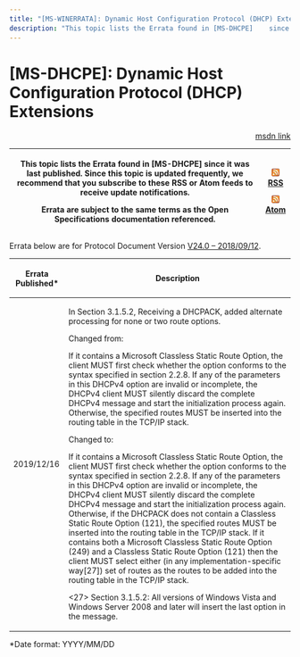 ```yaml
---
title: "[MS-WINERRATA]: Dynamic Host Configuration Protocol (DHCP) Extensions"
description: "This topic lists the Errata found in [MS-DHCPE]    since it was last published. Since this topic is updated frequently, we    recommend that you"
---
```


# [MS-DHCPE]: Dynamic Host Configuration Protocol (DHCP) Extensions

<p align="right"><a href="https://msdn.microsoft.com/en-us/library/f3f648a3-fc38-437e-978b-fda47bdafaf0">msdn link</a></p>
<p> </p>

<table>
 <thead>
  <tr>
   <th>
   <p>This topic lists the Errata found in [MS-DHCPE]
   since it was last published. Since this topic is updated frequently, we
   recommend that you subscribe to these RSS or Atom feeds to receive update
   notifications.</p>
   <p>Errata are subject to the same terms as the
   Open Specifications documentation referenced.</p>
   </th>
   <th>
   <p><img id="Picture 387" src="MS-WINERRATA_files/image002.png"><span><a href="http://blogs.msdn.com/b/protocol_content_errata/rss.aspx">RSS</a></span>
   </p>
   <p><img id="Picture 386" src="MS-WINERRATA_files/image002.png"><span><a href="http://blogs.msdn.com/b/protocol_content_errata/atom.aspx">Atom</a></span>
   </p>
   <p> </p>
   </th>
  </tr>
 </thead>
</table>

<p>Errata below are for Protocol Document Version <span><a href="https://docs.microsoft.com/en-us/openspecs/windows_protocols/ms-dhcpe/2e71d5c8-44c6-4416-97b0-0be64cad472c">V24.0
– 2018/09/12</a></span>.</p>

<table><thead>
  <tr>
   <th>
   <p>Errata Published*</p>
   </th>
   <th>
   <p>Description</p>
   </th>
  </tr>
 </thead><tbody><tr>
  <td>
  <p>2019/12/16</p>
  </td>
  <td>
  <p>In Section 3.1.5.2, Receiving a DHCPACK, added
  alternate processing for none or two route options.</p>
  <p> </p>
  <p>Changed from:</p>
  <p>If it contains a Microsoft Classless Static Route
  Option, the client MUST first check whether the option conforms to the syntax
  specified in section 2.2.8. If any of the parameters in this DHCPv4 option
  are invalid or incomplete, the DHCPv4 client MUST silently discard the
  complete DHCPv4 message and start the initialization process again.
  Otherwise, the specified routes MUST be inserted into the routing table in
  the TCP/IP stack.</p>
  <p> </p>
  <p>Changed to:</p>
  <p>If it contains a Microsoft Classless Static Route
  Option, the client MUST first check whether the option conforms to the syntax
  specified in section 2.2.8. If any of the parameters in this DHCPv4 option
  are invalid or incomplete, the DHCPv4 client MUST silently discard the
  complete DHCPv4 message and start the initialization process again.
  Otherwise, if the DHCPACK does not contain a Classless Static Route Option
  (121), the specified routes MUST be inserted into the routing table in the
  TCP/IP stack. If it contains both a Microsoft Classless Static Route Option
  (249) and a Classless Static Route Option (121) then the client MUST select
  either (in any implementation-specific way[27]) set of routes as the routes
  to be added into the routing table in the TCP/IP stack.</p>
  <p> </p>
  <p>&lt;27&gt; Section 3.1.5.2: All versions of Windows
  Vista and Windows Server 2008 and later will insert the last option in the
  message.</p>
  </td>
 </tr></tbody></table>

<p>*Date format: YYYY/MM/DD</p>


                